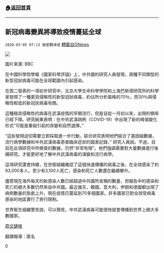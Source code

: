 ###  [:house:返回首頁](https://github.com/ourhimalayas/txt)
---

## 新冠病毒變異將導致疫情蔓延全球
`2020-03-05 07:13 秘密翻译组` [轉載自GNews](https://gnews.org/zh-hant/131484/)

![](https://s3-ap-northeast-1.amazonaws.com/news.guo.offload.media/wp-content/uploads/2020/03/05071227/1-15.png)

圖片來源: BBC

在中國科學院學報《國家科學評論》上，中共國的研究人員發現，兩種不同類型的新型冠狀病毒可能在全球範圍內引起感染。

在周二發表的一項初步研究中，北京大學生命科學學院和上海巴斯德研究所的科學家發現了一種更具侵略性的新型冠狀病毒，約佔所分析菌株的70％，而30％與侵略性較低的新冠狀病毒有關。

這種極具侵略性的病毒在武漢疫情的早期流行，但是自從一月初以來，出現的頻率已經下降。研究結果表明：在中共武漢病例（COVID-19）中出現了新的峰值變化形式“可能是重組引起的突變和自然選擇。”

“這些發現迫切需要立即採取進一步行動，綜合研究表明他們結合了基因組數據，流行病學數據和中共武漢病毒患者臨床症狀的圖表記錄，” 研究人員說。不過，目前在此項研究中所檢查的數據，仍然“非常有限”。他們強調需要對大量數據進行後續研究，才能更好地了解中共武漢病毒的演變和流行病學。

這項研究還會持續，在世衛組織確認了這個快速傳播的病毒之後，在全球感染了約93,000多人，至少有3,100人死亡，感染和死亡人數還在繼續攀升。

儘管現在海外每天的新感染人數已經超過中共國所宣稱的數量，但報告中的感染和死亡的絕大多數仍然來自中共國。最近幾天，韓國，意大利，伊朗和德國都出現了病例數量的急劇上升，現在疫情已蔓延到70多個國家。許多國家已對全球受病毒感染的地區實行了旅行限制。

世界衛生組織警告說，可以預見，中共武漢病毒可能很快就會傳播到世界上絕大多數國家。

[原文鏈接](https://www.cnbc.com/2020/03/04/coronavirus-chinese-scientists-identify-two-types-covid-19.html)

翻譯報導：匿名

0
